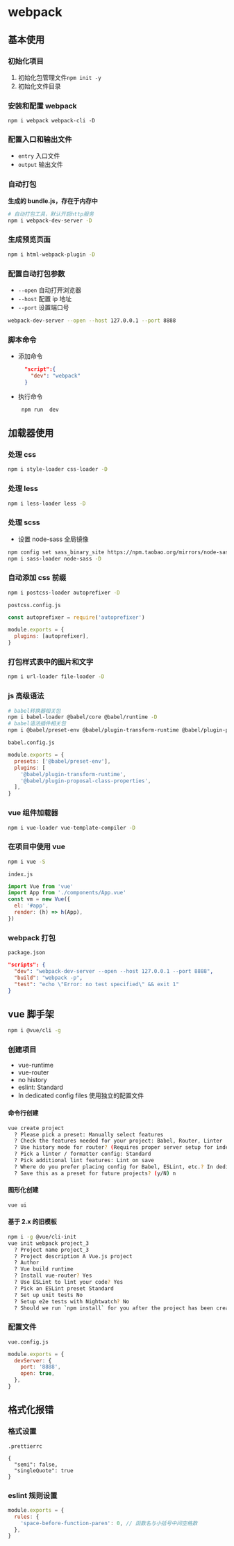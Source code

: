 # webpack

## 基本使用

### 初始化项目

1. 初始化包管理文件`npm init -y`
2. 初始化文件目录

### 安装和配置 webpack

```
npm i webpack webpack-cli -D
```

### 配置入口和输出文件

- `entry` 入口文件
- `output` 输出文件

### 自动打包

**生成的 bundle.js，存在于内存中**

```bash
# 自动打包工具，默认开启http服务
npm i webpack-dev-server -D
```

### 生成预览页面

```bash
npm i html-webpack-plugin -D
```

### 配置自动打包参数

- `--open` 自动打开浏览器
- `--host` 配置 ip 地址
- `--port` 设置端口号

```bash
webpack-dev-server --open --host 127.0.0.1 --port 8888
```

### 脚本命令

- 添加命令

  ```json
    "script":{
      "dev": "webpack"
    }
  ```

- 执行命令
  ```bash
   npm run  dev
  ```

## 加载器使用

### 处理 css

```bash
npm i style-loader css-loader -D
```

### 处理 less

```bash
npm i less-loader less -D
```

### 处理 scss

- 设置 node-sass 全局镜像

```bash
npm config set sass_binary_site https://npm.taobao.org/mirrors/node-sass/
npm i sass-loader node-sass -D
```

### 自动添加 css 前缀

```bash
npm i postcss-loader autoprefixer -D
```

`postcss.config.js`

```js
const autoprefixer = require('autoprefixer')

module.exports = {
  plugins: [autoprefixer],
}
```

### 打包样式表中的图片和文字

```bash
npm i url-loader file-loader -D
```

### js 高级语法

```bash
# babel转换器相关包
npm i babel-loader @babel/core @babel/runtime -D
# babel语法插件相关包
npm i @babel/preset-env @babel/plugin-transform-runtime @babel/plugin-proposal-class-properties -D
```

`babel.config.js`

```js
module.exports = {
  presets: ['@babel/preset-env'],
  plugins: [
    '@babel/plugin-transform-runtime',
    '@babel/plugin-proposal-class-properties',
  ],
}
```

### vue 组件加载器

```bash
npm i vue-loader vue-template-compiler -D
```

### 在项目中使用 vue

```bash
npm i vue -S
```

`index.js`

```js
import Vue from 'vue'
import App from './components/App.vue'
const vm = new Vue({
  el: '#app',
  render: (h) => h(App),
})
```

### webpack 打包

`package.json`

```json
"scripts": {
  "dev": "webpack-dev-server --open --host 127.0.0.1 --port 8888",
  "build": "webpack -p",
  "test": "echo \"Error: no test specified\" && exit 1"
}
```

## vue 脚手架

```bash
npm i @vue/cli -g
```

### 创建项目

- vue-runtime
- vue-router
- no history
- eslint: Standard
- In dedicated config files 使用独立的配置文件

#### 命令行创建

```bash
vue create project
  ? Please pick a preset: Manually select features
  ? Check the features needed for your project: Babel, Router, Linter
  ? Use history mode for router? (Requires proper server setup for index fallback in production) No
  ? Pick a linter / formatter config: Standard
  ? Pick additional lint features: Lint on save
  ? Where do you prefer placing config for Babel, ESLint, etc.? In dedicated config files
  ? Save this as a preset for future projects? (y/N) n
```

#### 图形化创建

```bash
vue ui
```

#### 基于 2.x 的旧模板

```bash
npm i -g @vue/cli-init
vue init webpack project_3
  ? Project name project_3
  ? Project description A Vue.js project
  ? Author
  ? Vue build runtime
  ? Install vue-router? Yes
  ? Use ESLint to lint your code? Yes
  ? Pick an ESLint preset Standard
  ? Set up unit tests No
  ? Setup e2e tests with Nightwatch? No
  ? Should we run `npm install` for you after the project has been created? (recommended) npm
```

### 配置文件

`vue.config.js`

```js
module.exports = {
  devServer: {
    port: '8888',
    open: true,
  },
}
```

## 格式化报错

### 格式设置

`.prettierrc`

```
{
  "semi": false,
  "singleQuote": true
}
```

### eslint 规则设置

```js
module.exports = {
  rules: {
    'space-before-function-paren': 0, // 函数名与小括号中间空格数
  },
}
```
